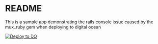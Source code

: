 # README

This is a sample app demonstrating the rails console issue caused by the mux_ruby gem when deploying to digital ocean

[![Deploy to DO](https://www.deploytodo.com/do-btn-blue.svg)](https://cloud.digitalocean.com/apps/new?repo=https://github.com/passageinc/mux_test/tree/without-mux)